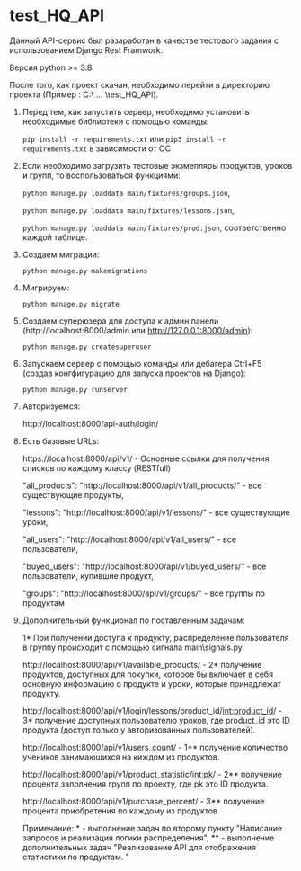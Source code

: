 # test_HQ_API

Данный API-сервис был разаработан в качестве тестового задания с использованием Django Rest Framwork.

Версия python >= 3.8.

После того, как проект скачан, необходимо перейти в директорию проекта (Пример : C:\ ... \test_HQ_API).


1) Перед тем, как запустить сервер, необходимо установить необходимые библиотеки с помощью команды:

    `pip install -r requirements.txt`
	или
	`pip3 install -r requirements.txt` в зависимости от ОС


2) Если необходимо загрузить тестовые экзмепляры продуктов, уроков и групп, то воспользоваться функциями:

    `python manage.py loaddata main/fixtures/groups.json`,

    `python manage.py loaddata main/fixtures/lessons.json`,

    `python manage.py loaddata main/fixtures/prod.json`, соответственно каждой таблице.


3) Создаем миграции:

    `python manage.py makemigrations`


3) Мигрируем:

    `python manage.py migrate`


4) Создаем суперюзера для доступа к админ панели (http://localhost:8000/admin или http://127.0.0.1:8000/admin):

    `python manage.py createsuperuser`


5) Запускаем сервер с помощью команды или дебагера Ctrl+F5 (создав конгфигурацию для запуска проектов на Django):

    `python manage.py runserver`


6) Авторизуемся:

    http://localhost:8000/api-auth/login/


7) Есть базовые URLs:

    https://localhost:8000/api/v1/ - Основные ссылки для получения списков по каждому классу (RESTfull)

    "all_products": "http://localhost:8000/api/v1/all_products/" - все существующие продукты,

    "lessons": "http://localhost:8000/api/v1/lessons/" - все существующие уроки,

    "all_users": "http://localhost:8000/api/v1/all_users/" - все пользователи,

    "buyed_users": "http://localhost:8000/api/v1/buyed_users/" - все пользователи, купившие продукт,

    "groups": "http://localhost:8000/api/v1/groups/" - все группы по продуктам

8) Дополнительный функционал по поставленным задачам:


    1* При получении доступа к продукту, распределение пользователя в группу происходит с помощью сигнала main\signals.py.

    http://localhost:8000/api/v1/available_products/ - 2* получение продуктов, доступных для покупки, которое бы включает в себя основную информацию о продукте и уроки, которые принадлежат продукту.

    http://localhost:8000/api/v1/login/lessons/product_id/<int:product_id>/ - 3* получение доступных пользователю уроков, где product_id это ID продукта
    (доступ только у авторизованных пользователей).

    http://localhost:8000/api/v1/users_count/ - 1** получение количество учеников занимающихся на киждом из продуктов.

    http://localhost:8000/api/v1/product_statistic/<int:pk>/ - 2** получение процента заполнения групп по проекту, где pk это ID продукта.

    http://localhost:8000/api/v1/purchase_percent/ - 3** получение процента приобретения по каждому из продуктов

    
    Примечание: * - выполнение задач по второму пункту "Написание запросов и реализация логики распределения",
    ** - выполнение дополнительных задач "Реализование API для отображения статистики по продуктам. "
